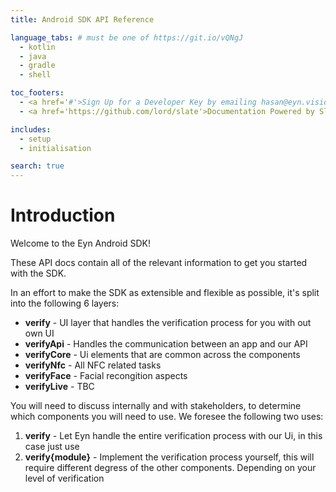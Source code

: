 ```yaml
---
title: Android SDK API Reference

language_tabs: # must be one of https://git.io/vQNgJ
  - kotlin
  - java
  - gradle
  - shell

toc_footers:
  - <a href='#'>Sign Up for a Developer Key by emailing hasan@eyn.vision</a>
  - <a href='https://github.com/lord/slate'>Documentation Powered by Slate</a>

includes:
  - setup
  - initialisation

search: true
---
```


# Introduction

Welcome to the Eyn Android SDK!

These API docs contain all of the relevant information to get you started with the SDK.

In an effort to make the SDK as extensible and flexible as possible, it's split into the following 6 layers:

* **verify** - UI layer that handles the verification process for you with out own UI
* **verifyApi** - Handles the communication between an app and our API
* **verifyCore** - Ui elements that are common across the components
* **verifyNfc** - All NFC related tasks
* **verifyFace** - Facial recongition aspects
* **verifyLive** - TBC

You will need to discuss internally and with stakeholders, to determine which components you will need to use. We foresee the following two uses:

1. **verify** - Let Eyn handle the entire verification process with our Ui, in this case just use
2. **verify{module}** - Implement the verification process yourself, this will require different degress of the other components. Depending on your level of verification


